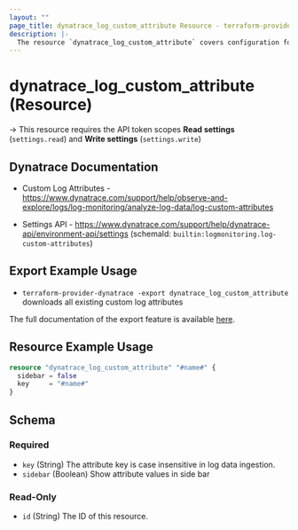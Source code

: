 ```yaml
---
layout: ""
page_title: dynatrace_log_custom_attribute Resource - terraform-provider-dynatrace"
description: |-
  The resource `dynatrace_log_custom_attribute` covers configuration for [custom log attributes](https://www.dynatrace.com/support/help/observe-and-explore/logs/log-monitoring/analyze-log-data/log-custom-attributes) ([Log Monitoring Classic](https://www.dynatrace.com/support/help/observe-and-explore/logs/log-monitoring))
---
```


# dynatrace_log_custom_attribute (Resource)

-> This resource requires the API token scopes **Read settings** (`settings.read`) and **Write settings** (`settings.write`)

## Dynatrace Documentation

- Custom Log Attributes - https://www.dynatrace.com/support/help/observe-and-explore/logs/log-monitoring/analyze-log-data/log-custom-attributes

- Settings API - https://www.dynatrace.com/support/help/dynatrace-api/environment-api/settings (schemaId: `builtin:logmonitoring.log-custom-attributes`)

## Export Example Usage

- `terraform-provider-dynatrace -export dynatrace_log_custom_attribute` downloads all existing custom log attributes

The full documentation of the export feature is available [here](https://registry.terraform.io/providers/dynatrace-oss/dynatrace/latest/docs/guides/export-v2).

## Resource Example Usage

```terraform
resource "dynatrace_log_custom_attribute" "#name#" {
  sidebar = false
  key     = "#name#"
}
```

<!-- schema generated by tfplugindocs -->
## Schema

### Required

- `key` (String) The attribute key is case insensitive in log data ingestion.
- `sidebar` (Boolean) Show attribute values in side bar

### Read-Only

- `id` (String) The ID of this resource.
 